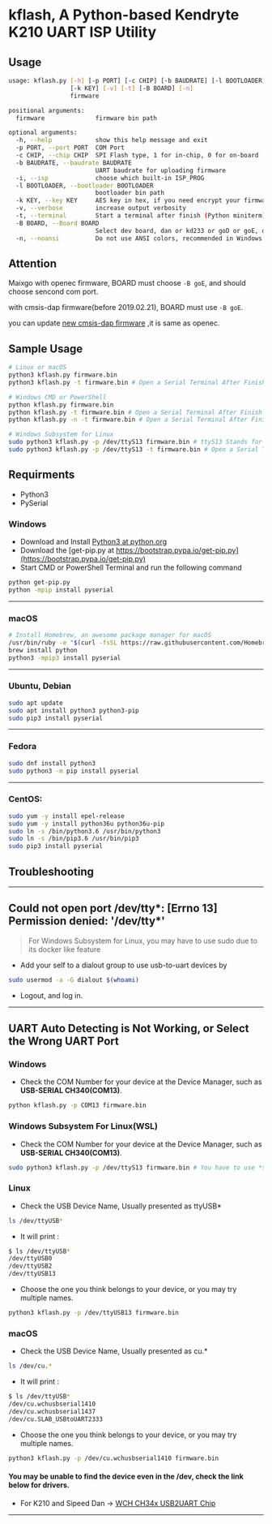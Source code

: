 # kflash, A Python-based Kendryte K210 UART ISP Utility

## Usage
```bash
usage: kflash.py [-h] [-p PORT] [-c CHIP] [-b BAUDRATE] [-l BOOTLOADER]
                 [-k KEY] [-v] [-t] [-B BOARD] [-n]
                 firmware

positional arguments:
  firmware              firmware bin path

optional arguments:
  -h, --help            show this help message and exit
  -p PORT, --port PORT  COM Port
  -c CHIP, --chip CHIP  SPI Flash type, 1 for in-chip, 0 for on-board
  -b BAUDRATE, --baudrate BAUDRATE
                        UART baudrate for uploading firmware
  -i, --isp             choose which built-in ISP_PROG
  -l BOOTLOADER, --bootloader BOOTLOADER
                        bootloader bin path
  -k KEY, --key KEY     AES key in hex, if you need encrypt your firmware.
  -v, --verbose         increase output verbosity
  -t, --terminal        Start a terminal after finish (Python miniterm)
  -B BOARD, --Board BOARD
                        Select dev board, dan or kd233 or goD or goE, default dan
  -n, --noansi          Do not use ANSI colors, recommended in Windows CMD
```

## Attention

Maixgo with openec firmware, BOARD must choose `-B goE`, and should choose sencond com port.

with cmsis-dap firmware(before 2019.02.21), BOARD must use `-B goE`. 

you can update [new cmsis-dap firmware](http://blog.sipeed.com/p/352.html) ,it is same as openec.

## Sample Usage
```bash
# Linux or macOS
python3 kflash.py firmware.bin
python3 kflash.py -t firmware.bin # Open a Serial Terminal After Finish

# Windows CMD or PowerShell
python kflash.py firmware.bin
python kflash.py -t firmware.bin # Open a Serial Terminal After Finish
python kflash.py -n -t firmware.bin # Open a Serial Terminal After Finish, do not use ANSI colors

# Windows Subsystem for Linux
sudo python3 kflash.py -p /dev/ttyS13 firmware.bin # ttyS13 Stands for the COM13 in Device Manager
sudo python3 kflash.py -p /dev/ttyS13 -t firmware.bin # Open a Serial Terminal After Finish
```

## Requirments

- Python3 
- PySerial  

### Windows 
 - Download and Install [Python3 at python.org](https://www.python.org/downloads/release/python-367/)
 - Download the [get-pip.py at https://bootstrap.pypa.io/get-pip.py](https://bootstrap.pypa.io/get-pip.py)
 - Start CMD or PowerShell Terminal and run the following command
 ```bash
 python get-pip.py 
 python -mpip install pyserial
 ```
---------
### macOS
```bash
# Install Homebrew, an awesome package manager for macOS
/usr/bin/ruby -e "$(curl -fsSL https://raw.githubusercontent.com/Homebrew/install/master/install)" 
brew install python
python3 -mpip3 install pyserial
```
---------
### Ubuntu, Debian

```bash
sudo apt update
sudo apt install python3 python3-pip
sudo pip3 install pyserial
```
---------
###  Fedora

```bash
sudo dnf install python3
sudo python3 -m pip install pyserial
```
---------
### CentOS:

```bash
sudo yum -y install epel-release
sudo yum -y install python36u python36u-pip
sudo ln -s /bin/python3.6 /usr/bin/python3
sudo ln -s /bin/pip3.6 /usr/bin/pip3
sudo pip3 install pyserial
```

## Troubleshooting
 --------
## Could not open port /dev/tty*: [Errno 13] Permission denied: '/dev/tty*'
> For Windows Subsystem for Linux, you may have to use sudo due to its docker like feature 
 - Add your self to a dialout group to use usb-to-uart devices by 
```bash
sudo usermod -a -G dialout $(whoami)
```
 - Logout, and log in.
 --------
## UART Auto Detecting is Not Working, or Select the Wrong UART Port

### Windows
 - Check the COM Number for your device at the Device Manager, such as **USB-SERIAL CH340(COM13)**.
```bash
python kflash.py -p COM13 firmware.bin
```
### Windows Subsystem For Linux(WSL)
 - Check the COM Number for your device at the Device Manager, such as **USB-SERIAL CH340(COM13)**.
```bash
sudo python3 kflash.py -p /dev/ttyS13 firmware.bin # You have to use *sudo* here
```

### Linux

 - Check the USB Device Name, Usually presented as ttyUSB*
```bash
ls /dev/ttyUSB*
```
 - It will print :
```bash
$ ls /dev/ttyUSB*
/dev/ttyUSB0
/dev/ttyUSB2
/dev/ttyUSB13
```
 - Choose the one you think belongs to your device, or you may try multiple names.
```bash
python3 kflash.py -p /dev/ttyUSB13 firmware.bin
```

### macOS
 - Check the USB Device Name, Usually presented as cu.*
```bash
ls /dev/cu.*
```
 - It will print :
```bash
$ ls /dev/ttyUSB*
/dev/cu.wchusbserial1410
/dev/cu.wchusbserial1437
/dev/cu.SLAB_USBtoUART2333
```
 - Choose the one you think belongs to your device, or you may try multiple names.
```bash
python3 kflash.py -p /dev/cu.wchusbserial1410 firmware.bin
```
#### You may be unable to find the device even in the /dev, check the link below for drivers.
 - For K210 and Sipeed Dan -> [WCH CH34x USB2UART Chip](https://github.com/adrianmihalko/ch340g-ch34g-ch34x-mac-os-x-driver)
____________
